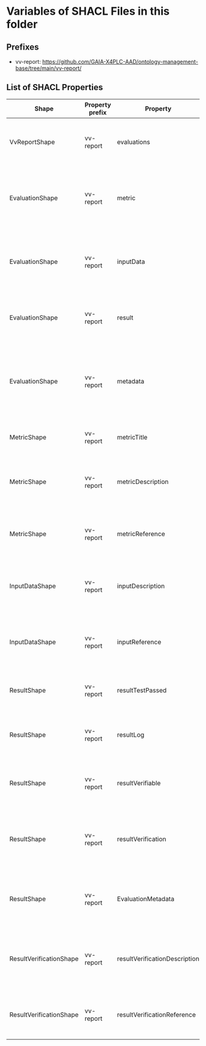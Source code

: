 # Variables of SHACL Files in this folder

## Prefixes

- vv-report: <https://github.com/GAIA-X4PLC-AAD/ontology-management-base/tree/main/vv-report/>

## List of SHACL Properties

| Shape | Property prefix | Property | MinCount | MaxCount | Description | Datatype/NodeKind | Filename |
| --- | --- | --- | --- | --- | --- | --- | --- |
| VvReportShape | vv-report | evaluations | 1 |  | A list of all measures carried out on the subject under test |  | vv-report_shacl.ttl |
| EvaluationShape | vv-report | metric | 1 | 1 | The definition of the quality metric that has been used in this evaluation item |  | vv-report_shacl.ttl |
| EvaluationShape | vv-report | inputData | 1 |  | The definition of a dataset that has been used as input to the quality metric |  | vv-report_shacl.ttl |
| EvaluationShape | vv-report | result | 1 | 1 | The summary of the result of this evaluation item |  | vv-report_shacl.ttl |
| EvaluationShape | vv-report | metadata | 0 |  | Additional data (e.g. V&V-concept specific data) to be used to describe the evaluation |  | vv-report_shacl.ttl |
| MetricShape | vv-report | metricTitle | 1 | 1 | A meaningful name of this metric | <http://www.w3.org/2001/XMLSchema#string> | vv-report_shacl.ttl |
| MetricShape | vv-report | metricDescription | 1 | 1 | A short description of what is tested within this quality metric. | <http://www.w3.org/2001/XMLSchema#string> | vv-report_shacl.ttl |
| MetricShape | vv-report | metricReference | 1 | 1 | A unique reference or identifier to identify the metric, e.g. an URL | <http://www.w3.org/2001/XMLSchema#anyURI> | vv-report_shacl.ttl |
| InputDataShape | vv-report | inputDescription | 1 | 1 | A short description for interpreting this input data element | <http://www.w3.org/2001/XMLSchema#string> | vv-report_shacl.ttl |
| InputDataShape | vv-report | inputReference | 1 | 1 | A unique reference or identifier to identify the utilized input data element | <http://www.w3.org/2001/XMLSchema#anyURI> | vv-report_shacl.ttl |
| ResultShape | vv-report | resultTestPassed | 1 | 1 | Statement if the test has been passed or not | <http://www.w3.org/2001/XMLSchema#boolean> | vv-report_shacl.ttl |
| ResultShape | vv-report | resultLog | 0 |  | Additional information about the test result, e.g., why it has failed | <http://www.w3.org/2001/XMLSchema#string> | vv-report_shacl.ttl |
| ResultShape | vv-report | resultVerifiable | 1 | 1 | Information if the result can be verified by a third party | <http://www.w3.org/2001/XMLSchema#boolean> | vv-report_shacl.ttl |
| ResultShape | vv-report | resultVerification | 0 | 1 | The necessary attributes to carry out verification of the result by a third party |  | vv-report_shacl.ttl |
| ResultShape | vv-report | EvaluationMetadata |  |  | Any additional data, e.g. v&v concept specific information |  | vv-report_shacl.ttl |
| ResultVerificationShape | vv-report | resultVerificationDescription | 1 | 1 | A short description of how the result can be verified with the given reference |  | vv-report_shacl.ttl |
| ResultVerificationShape | vv-report | resultVerificationReference | 1 |  | A reference used to verify the result of this evalation | <http://www.w3.org/2001/XMLSchema#anyURI> | vv-report_shacl.ttl |
